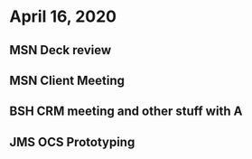# April 16, 2020

## MSN Deck review

## MSN Client Meeting

## BSH CRM meeting and other stuff with A

## JMS OCS Prototyping
